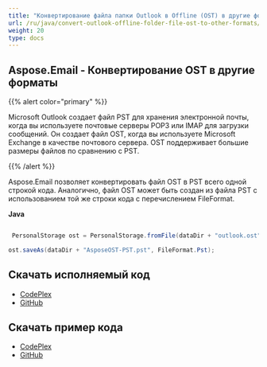 ```yaml
---
title: "Конвертирование файла папки Outlook в Offline (OST) в другие форматы"
url: /ru/java/convert-outlook-offline-folder-file-ost-to-other-formats/
weight: 20
type: docs
---
```


## **Aspose.Email - Конвертирование OST в другие форматы**
{{% alert color="primary" %}} 

Microsoft Outlook создает файл PST для хранения электронной почты, когда вы используете почтовые серверы POP3 или IMAP для загрузки сообщений. Он создает файл OST, когда вы используете Microsoft Exchange в качестве почтового сервера. OST поддерживает большие размеры файлов по сравнению с PST.

{{% /alert %}} 

Aspose.Email позволяет конвертировать файл OST в PST всего одной строкой кода. Аналогично, файл OST может быть создан из файла PST с использованием той же строки кода с перечислением FileFormat.

**Java**

```java

 PersonalStorage ost = PersonalStorage.fromFile(dataDir + "outlook.ost");

ost.saveAs(dataDir + "AsposeOST-PST.pst", FileFormat.Pst);

```
## **Скачать исполняемый код**
- [CodePlex](https://archive.codeplex.com/?p=asposeemailjavaapachepoi)
- [GitHub](https://github.com/aspose-email/Aspose.Email-for-Java/releases/tag/Aspose.Email_Java_for_Apache_POI-v1.0.0)
## **Скачать пример кода**
- [CodePlex](https://archive.codeplex.com/?p=asposeemailjavaapachepoi#src/main/java/com/aspose/email/examples/asposefeatures/conversion/osttopst/AsposeOSTtoPST.java)
- [GitHub](https://github.com/aspose-email/Aspose.Email-for-Java/blob/master/Plugins/Aspose_Email_for_Apache_POI/src/main/java/com/aspose/email/examples/asposefeatures/conversion/osttopst/AsposeOSTtoPST.java)